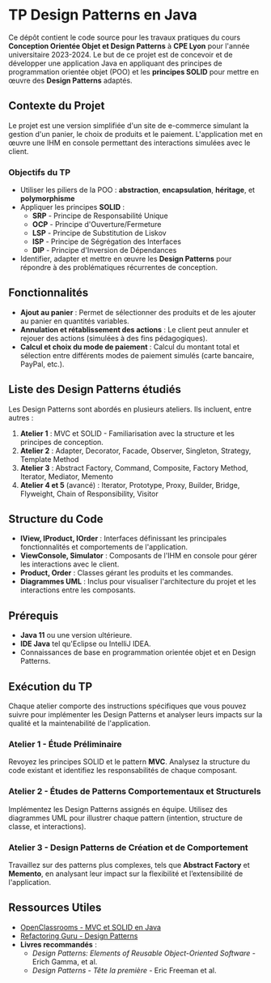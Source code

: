 
# TP Design Patterns en Java

Ce dépôt contient le code source pour les travaux pratiques du cours **Conception Orientée Objet et Design Patterns** à **CPE Lyon** pour l'année universitaire 2023-2024. Le but de ce projet est de concevoir et de développer une application Java en appliquant des principes de programmation orientée objet (POO) et les **principes SOLID** pour mettre en œuvre des **Design Patterns** adaptés.

## Contexte du Projet

Le projet est une version simplifiée d'un site de e-commerce simulant la gestion d'un panier, le choix de produits et le paiement. L'application met en œuvre une IHM en console permettant des interactions simulées avec le client.

### Objectifs du TP

- Utiliser les piliers de la POO : **abstraction**, **encapsulation**, **héritage**, et **polymorphisme**
- Appliquer les principes **SOLID** :
  - **SRP** - Principe de Responsabilité Unique
  - **OCP** - Principe d'Ouverture/Fermeture
  - **LSP** - Principe de Substitution de Liskov
  - **ISP** - Principe de Ségrégation des Interfaces
  - **DIP** - Principe d'Inversion de Dépendances
- Identifier, adapter et mettre en œuvre les **Design Patterns** pour répondre à des problématiques récurrentes de conception.

## Fonctionnalités

- **Ajout au panier** : Permet de sélectionner des produits et de les ajouter au panier en quantités variables.
- **Annulation et rétablissement des actions** : Le client peut annuler et rejouer des actions (simulées à des fins pédagogiques).
- **Calcul et choix du mode de paiement** : Calcul du montant total et sélection entre différents modes de paiement simulés (carte bancaire, PayPal, etc.).

## Liste des Design Patterns étudiés

Les Design Patterns sont abordés en plusieurs ateliers. Ils incluent, entre autres :
1. **Atelier 1** : MVC et SOLID - Familiarisation avec la structure et les principes de conception.
2. **Atelier 2** : Adapter, Decorator, Facade, Observer, Singleton, Strategy, Template Method
3. **Atelier 3** : Abstract Factory, Command, Composite, Factory Method, Iterator, Mediator, Memento
4. **Atelier 4 et 5** (avancé) : Iterator, Prototype, Proxy, Builder, Bridge, Flyweight, Chain of Responsibility, Visitor

## Structure du Code

- **IView, IProduct, IOrder** : Interfaces définissant les principales fonctionnalités et comportements de l'application.
- **ViewConsole, Simulator** : Composants de l'IHM en console pour gérer les interactions avec le client.
- **Product, Order** : Classes gérant les produits et les commandes.
- **Diagrammes UML** : Inclus pour visualiser l'architecture du projet et les interactions entre les composants.

## Prérequis

- **Java 11** ou une version ultérieure.
- **IDE Java** tel qu'Eclipse ou IntelliJ IDEA.
- Connaissances de base en programmation orientée objet et en Design Patterns.

## Exécution du TP

Chaque atelier comporte des instructions spécifiques que vous pouvez suivre pour implémenter les Design Patterns et analyser leurs impacts sur la qualité et la maintenabilité de l'application.

### Atelier 1 - Étude Préliminaire

Revoyez les principes SOLID et le pattern **MVC**. Analysez la structure du code existant et identifiez les responsabilités de chaque composant.

### Atelier 2 - Études de Patterns Comportementaux et Structurels

Implémentez les Design Patterns assignés en équipe. Utilisez des diagrammes UML pour illustrer chaque pattern (intention, structure de classe, et interactions).

### Atelier 3 - Design Patterns de Création et de Comportement

Travaillez sur des patterns plus complexes, tels que **Abstract Factory** et **Memento**, en analysant leur impact sur la flexibilité et l’extensibilité de l'application.

## Ressources Utiles

- [OpenClassrooms - MVC et SOLID en Java](https://openclassrooms.com/fr/courses/6810956-ecrivez-du-code-java-maintenable-avec-mvc-et-solid)
- [Refactoring Guru - Design Patterns](https://refactoring.guru/fr/design-patterns)
- **Livres recommandés** :
  - *Design Patterns: Elements of Reusable Object-Oriented Software* - Erich Gamma, et al.
  - *Design Patterns - Tête la première* - Eric Freeman et al.
